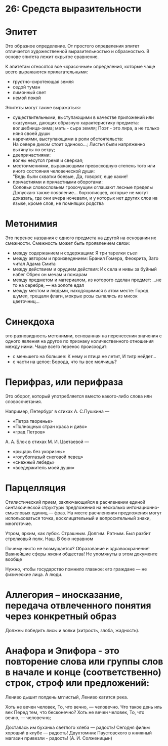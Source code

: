 # 26: Средста выразительности

# Эпитет

Это образное определение. От простого определения эпитет отличается художественной выразительностью и образностью. В основе эпитета лежит скрытое сравнение.

К эпитетам относятся все «красочные» определения, которые чаще всего выражаются прилагательными:

- грустно-сиротеющая земля
- седой туман
- лимонный свет
- немой покой

Эпитеты могут также выражаться:

- существительными, выступающими в качестве приложений или сказуемых, дающих образную характеристику предмета:\
  волшебница-зима; мать - сыра земля; Поэт - это лира, а не только няня своей души
- наречиями, выступающими в роли обстоятельств:\
  На севере диком стоит одиноко...; Листья были напряженно вытянуты по ветру;
- деепричастиями:\
  волны несутся гремя и сверкая;
- местоимениями, выражающими превосходную степень того или иного состояния человеческой души:\
  "Ведь были схватки боевые, Да, говорят, еще какие\!
- причастиями и причастными оборотами:\
  Соловьи словословьем грохочущим оглашают лесные пределы\
  Допускаю также появление... борзописцев, которые не могут доказать, где они вчера ночевали, и у которых нет других слов на языке, кроме слов, не помнящих родства

# Метонимия

Это перенос названия с одного предмета на другой на основании их смежности. Смежность может быть проявлением связи:

- между содержанием и содержащим: Я три тарелки съел
- между автором и произведением: Бранил Гомера, Феокрита, Зато читал Адама Смита
- между действием и орудием действия: Их села и нивы за буйный набег Обрек он мечам и пожарам
- между предметом и материалом, из которого сделан предмет: ...не то на серебре, — на золоте едал
- между местом и людьми, находящимися в этом месте: Город шумел, трещали флаги, мокрые розы сыпались из мисок цветочниц...

# Синекдоха

это разновидность метонимии, основанная на перенесении значения с одного явления на другое по признаку количественного отношения между ними. Чаще всего перенос происходит:

- с меньшего на большее: К нему и птица не летит, И тигр нейдет...
- с части на целое: Борода, что ты все молчишь?

# Перифраз, или перифраза

Это оборот, который употребляется вместо какого-либо слова или словосочетания.

Например, Петербург в стихах А. С.Пушкина —

- «Петра творенье»
- «Полнощных стран краса и диво»
- «град Петров»

А. А. Блок в стихах М. И. Цветаевой —

- «рыцарь без укоризны»
- «голубоглазый снеговой певец»
- «снежный лебедь»
- «вседержитель моей души»

# Парцелляция

Стилистический прием, заключающийся в расчленении единой синтаксической структуры предложения на несколько интонационно-смысловых единиц — фраз.
На месте расчленения предложения могут использоваться точка, восклицательный и вопросительный знаки, многоточие.

Утром, ярким, как лубок.
Страшным.
Долгим.
Ратным.
Был разбит стрелковый полк.
Наш.
В бою неравном

Почему никто не возмущается?
Образование и здравоохранение\!
Важнейшие сферы жизни общества\!
Не упомянуты в этом документе вообще

Нужно, чтобы государство помнило главное: его граждане — не физические лица.
А люди.

# Аллегория – иносказание, передача отвлеченного понятия через конкретный образ

Должны победить лисы и волки (хитрость, злоба, жадность).

# Анафора и Эпифора - это повторение слова или группы слов в начале и конце (соответственно) строк, строф или предложений:

Лениво дышит полдень мглистый,
Лениво катится река.

Хоть не вечен человек,
То, что вечно, — человечно.
Что такое день иль век
Перед тем, что бесконечно?
Хоть не вечен человек,
То, что вечно, — человечно;

Досталась им буханка светлого хлеба — радость\!
Сегодня фильм хороший в клубе — радость\!
Двухтомник Паустовского в книжный магазин привезли - радость\! (А. И. Солженицын)

